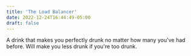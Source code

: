 ```yaml
---
title: 'The Load Balancer'
date: 2022-12-24T16:44:49-05:00
draft: false
---
```


A drink that makes you perfectly drunk no matter how many you've had before. Will make you less drunk if you're too drunk.

